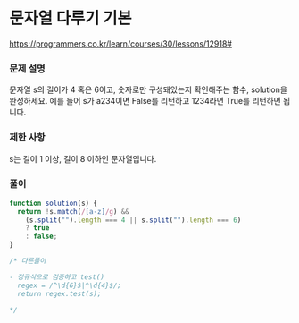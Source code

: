 # 문자열 다루기 기본

https://programmers.co.kr/learn/courses/30/lessons/12918#

### 문제 설명

문자열 s의 길이가 4 혹은 6이고, 숫자로만 구성돼있는지 확인해주는 함수, solution을 완성하세요. 예를 들어 s가 a234이면 False를 리턴하고 1234라면 True를 리턴하면 됩니다.

### 제한 사항

s는 길이 1 이상, 길이 8 이하인 문자열입니다.

### 풀이

```js
function solution(s) {
  return !s.match(/[a-z]/g) &&
    (s.split("").length === 4 || s.split("").length === 6)
    ? true
    : false;
}

/* 다른풀이

- 정규식으로 검증하고 test()
  regex = /^\d{6}$|^\d{4}$/;
  return regex.test(s);

*/
```
